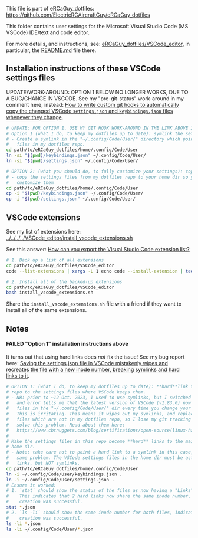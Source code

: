 This file is part of eRCaGuy_dotfiles: https://github.com/ElectricRCAircraftGuy/eRCaGuy_dotfiles

This folder contains user settings for the Microsoft Visual Studio Code (MS VSCode) IDE/text and code editor.

For more details, and instructions, see: [eRCaGuy_dotfiles/VSCode_editor](../../../../VSCode_editor), in particular, the [README.md](../../../../VSCode_editor/README.md) file there.


## Installation instructions of these VSCode settings files

UPDATE/WORK-AROUND: OPTION 1 BELOW NO LONGER WORKS, DUE TO A BUG/CHANGE IN VSCODE. See my "pre-git-status" work-around in my comment here, instead: [How to write custom git hooks to automatically copy the changed VSCode `settings.json` and `keybindings.json` files whenever they change](https://github.com/microsoft/vscode/issues/195539#issuecomment-1763255597).

```bash
# UPDATE: FOR OPTION 1, USE MY GIT HOOK WORK-AROUND IN THE LINK ABOVE INSTEAD.
# Option 1 (what I do, to keep my dotfiles up to date): symlink the settings files; ie: 
# - Create a symlink in the "~/.config/Code/User/" directory which points to the actual settings 
#   files in my dotfiles repo.
cd path/to/eRCaGuy_dotfiles/home/.config/Code/User
ln -si "$(pwd)/keybindings.json" ~/.config/Code/User/
ln -si "$(pwd)/settings.json" ~/.config/Code/User/

# OPTION 2: (what you should do, to fully customize your settings): copy the files
# - copy the settings files from my dotfiles repo to your home dir so you can fully edit and
#   customize them
cd path/to/eRCaGuy_dotfiles/home/.config/Code/User
cp -i "$(pwd)/keybindings.json" ~/.config/Code/User/
cp -i "$(pwd)/settings.json" ~/.config/Code/User/
```

## VSCode extensions

See my list of extensions here: [../../../../VSCode_editor/install_vscode_extensions.sh](../../../../VSCode_editor/install_vscode_extensions.sh)

See this answer: [How can you export the Visual Studio Code extension list?](https://stackoverflow.com/a/49398449/4561887)

```bash
# 1. Back up a list of all extensions
cd path/to/eRCaGuy_dotfiles/VSCode_editor
code --list-extensions | xargs -L 1 echo code --install-extension | tee install_vscode_extensions.sh

# 2. Install all of the backed-up extensions
cd path/to/eRCaGuy_dotfiles/VSCode_editor
bash install_vscode_extensions.sh
```

Share the `install_vscode_extensions.sh` file with a friend if they want to install all of the same extensions.


## Notes

#### FAILED "Option 1" installation instructions above

It turns out that using hard links does *not* fix the issue! See my bug report here: [Saving the settings.json file in VSCode mistakenly wipes and recreates the file with a new inode number, breaking symlinks and hard links to it](https://github.com/microsoft/vscode/issues/195539).

```bash
# OPTION 1: (what I do, to keep my dotfiles up to date): **hard**link the settings files in this
# repo to the settings files where VSCode keeps them. 
# - NB: prior to ~12 Oct. 2023, I used to use symlinks, but I switched to hardlinks because trial
#   and error tells me that the latest version of VSCode (v1.83.0) now overwrites symlinked setting
#   files in the "~/.config/Code/User/" dir every time you change your settings in the VSCode GUI.
#   This is irritating. This means it wipes out my symlinks, and replaces them with new, regular
#   files which are not in my dotfiles repo, so I lose my git tracking of the settings. Hard links
#   solve this problem. Read about them here:
#   https://www.cbtnuggets.com/blog/certifications/open-source/linux-hard-links-versus-soft-links-explained
#
# Make the settings files in this repo become **hard** links to the main VSCode settings files in my
# home dir. 
# - Note: take care not to point a hard link to a symlink in this case, or you will still have the
#   same problem. The VSCode settings files in the home dir must be actual files, or possibly hard
#   links, but NOT symlinks.
cd path/to/eRCaGuy_dotfiles/home/.config/Code/User
ln -i ~/.config/Code/User/keybindings.json .
ln -i ~/.config/Code/User/settings.json .
# Ensure it worked:
# 1. `stat` should show the status of the files as now having a "Links" value of 2. 
#    This indicates that 2 hard links now share the same inode number, indicating that the hard link
#    creation was successful.
stat *.json
# 2. `ls -li` should show the same inode number for both files, indicating that the hard link
#    creation was successful.
ls -li *.json
ls -li ~/.config/Code/User/*.json
```

